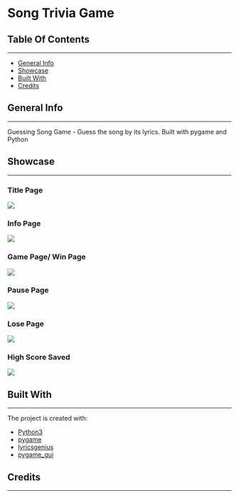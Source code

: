 # Song Trivia Game

## Table Of Contents
-------------
* [General Info](#general-info)
* [Showcase](#showcase)
* [Built With](#built-with)
* [Credits](#credits)


## General Info
-------------
Guessing Song Game  - Guess the song by its lyrics. Built with pygame and Python

## Showcase
-------------
### Title Page
![](https://github.com/amarikb/Song-Trivia-Game/data/readme/titlepage.gif)

### Info Page
![](https://github.com/amarikb/Song-Trivia-Game/data/readme/infopage.gif)

### Game Page/ Win Page
![](https://github.com/amarikb/Song-Trivia-Game/data/readme/gamepage.gif)

### Pause Page
![](https://github.com/amarikb/Song-Trivia-Game/data/readme/pausepage.gif)

### Lose Page 
![](https://github.com/amarikb/Song-Trivia-Game/data/readme/losepage.gif)

### High Score Saved
![](https://github.com/amarikb/Song-Trivia-Game/data/readme/highscore-screen.png)

## Built With
-------------
The project is created with:
* [Python3](https://www.python.org) 
* [pygame](https://www.pygame.org/news)
* [lyricsgenius](https://lyricsgenius.readthedocs.io/en/master/)
* [pygame_gui](https://pygame-gui.readthedocs.io/en/latest/)


## Credits
-------------
